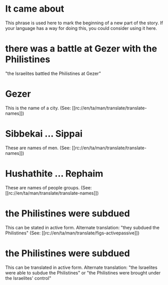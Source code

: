 # It came about

This phrase is used here to mark the beginning of a new part of the story. If your language has a way for doing this, you could consider using it here.

# there was a battle at Gezer with the Philistines

"the Israelites battled the Philistines at Gezer"

# Gezer

This is the name of a city. (See: [[rc://en/ta/man/translate/translate-names]])

# Sibbekai ... Sippai

These are names of men. (See: [[rc://en/ta/man/translate/translate-names]])

# Hushathite ... Rephaim

These are names of people groups. (See: [[rc://en/ta/man/translate/translate-names]])

# the Philistines were subdued

This can be stated in active form. Alternate translation: "they subdued the Philistines" (See: [[rc://en/ta/man/translate/figs-activepassive]])

# the Philistines were subdued

This can be translated in active form. Alternate translation: "the Israelites were able to subdue the Philistines" or "the Philistines were brought under the Israelites' control"

